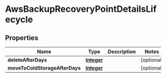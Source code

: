 

# AwsBackupRecoveryPointDetailsLifecycle


## Properties

| Name | Type | Description | Notes |
|------------ | ------------- | ------------- | -------------|
|**deleteAfterDays** | [**Integer**](Integer.md) |  |  [optional] |
|**moveToColdStorageAfterDays** | [**Integer**](Integer.md) |  |  [optional] |



